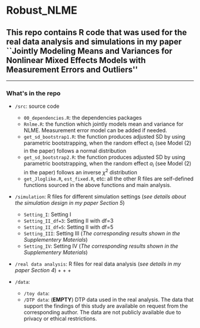 # Robust_NLME

## This repo contains R code that was used for the real data analysis and simulations in my paper ``Jointly Modeling Means and Variances for Nonlinear Mixed Effects Models with Measurement Errors and Outliers''

-----------------------------------------------------

### What's in the repo

+ `/src`: source code 
  + `00_dependencies.R`: the dependencies packages  
  + `Rnlme.R`: the function which jointly models mean and variance for NLME. Measurement error model can be added if needed.
  + `get_sd_bootstrap1.R`: the function produces adjusted SD by using parametric bootstrapping, when the random effect $a_i$ (see Model (2) in the paper) follows a normal distribution
  + `get_sd_bootstrap2.R`: the function produces adjusted SD by using parametric bootstrapping, when the random effect $a_i$ (see Model (2) in the paper) follows an inverse $\chi^2$ distribution
  + `get_Jloglike.R`, `est_fixed.R`, etc: all the other R files are self-defined functions sourced in the above functions and main analysis. 
  
+ `/simulation`: R files for different simulation settings (*see details about the simulation design in my paper Section 5*)
  + `Setting_I`: Setting I
  + `Setting_II_df=3`: Setting II with df=3
  + `Setting_II_df=5`: Setting II with df=5
  + `Setting_III`: Setting III (*The corresponding results shown in the Supplementery Materials*)
  + `Setting_IV`: Setting IV (*The corresponding results shown in the Supplementery Materials*)
  
+ `/real data analysis`: R files for real data analysis (*see details in my paper Section 4*)
  +
  +
  +
  
+ `/data`: 
  + `/toy data`:
  + `/DTP data`: (**EMPTY**) DTP data used in the real analysis. The data that support the findings of this study are available on request from the corresponding author. The data are not publicly available due to privacy or ethical restrictions.
  
  
  

















